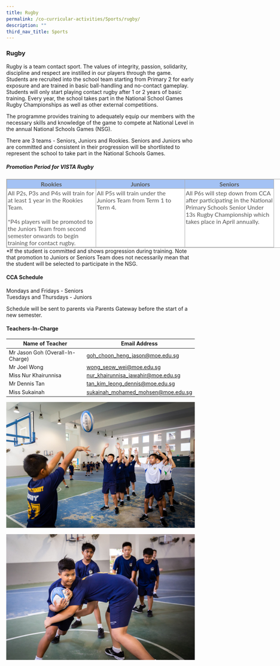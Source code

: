 ```yaml
---
title: Rugby
permalink: /co-curricular-activities/Sports/rugby/
description: ""
third_nav_title: Sports
---
```

### Rugby
Rugby is a team contact sport. The values of integrity, passion, solidarity, discipline and respect are instilled in our players through the game. Students are recruited into the school team starting from Primary 2 for early exposure and are trained in basic ball-handling and no-contact gameplay. Students will only start playing contact rugby after 1 or 2 years of basic training. Every year, the school takes part in the National School Games Rugby Championships as well as other external competitions.

The programme provides training to adequately equip our members with the necessary skills and knowledge of the game to compete at National Level in the annual National Schools Games (NSG).

There are 3 teams - Seniors, Juniors and Rookies. Seniors and Juniors who are committed and consistent in their progression will be shortlisted to represent the school to take part in the National Schools Games.

##### Promotion Period for VISTA Rugby  
<table border="1" width="624" cellspacing="0" cellpadding="0" class="iveo_table ives_tab_simple3" style="margin: 0px; outline: 0px; padding: 0px; border-collapse: collapse; border: 1px solid rgb(170, 170, 170); color: rgb(87, 87, 86); font-family: Lato, sans-serif; font-size: 16px; font-style: normal; font-variant-ligatures: normal; font-variant-caps: normal; font-weight: 400; letter-spacing: normal; orphans: 2; text-align: left; text-transform: none; white-space: normal; widows: 2; word-spacing: 0px; -webkit-text-stroke-width: 0px; background-color: rgb(255, 255, 255); text-decoration-thickness: initial; text-decoration-style: initial; text-decoration-color: initial; width: 910px;"><tbody style="margin: 0px; outline: 0px; padding: 0px;"><tr style="margin: 0px; outline: 0px; padding: 0px; background-color: rgb(164, 194, 244);"><td valign="top" width="208" style="margin: 0px; outline: 0px; padding: 2px; text-align: center; border: 1px solid rgb(170, 170, 170); width: 233px;"><b style="margin: 0px; outline: 0px; padding: 0px;">Rookies</b></td><td valign="top" width="208" style="margin: 0px; outline: 0px; padding: 2px; text-align: center; border: 1px solid rgb(170, 170, 170); width: 233px;"><b style="margin: 0px; outline: 0px; padding: 0px;">Juniors</b></td><td valign="top" width="208" style="margin: 0px; outline: 0px; padding: 2px; text-align: center; border: 1px solid rgb(170, 170, 170); width: 233px;"><b style="margin: 0px; outline: 0px; padding: 0px;">Seniors</b></td></tr><tr style="margin: 0px; outline: 0px; padding: 0px;"><td valign="top" width="208" style="margin: 0px; outline: 0px; padding: 2px; text-align: left; border: 1px solid rgb(170, 170, 170);">All P2s, P3s and P4s will train for at least 1 year in the Rookies Team.<br style="margin: 0px; outline: 0px; padding: 0px;"><br style="margin: 0px; outline: 0px; padding: 0px;">*P4s players will be promoted to the Juniors Team from second semester onwards to begin training for contact rugby.</td><td valign="top" width="208" style="margin: 0px; outline: 0px; padding: 2px; text-align: left; border: 1px solid rgb(170, 170, 170);">All P5s will train under the Juniors Team from Term 1 to Term 4.</td><td valign="top" width="208" style="margin: 0px; outline: 0px; padding: 2px; text-align: left; border: 1px solid rgb(170, 170, 170);">All P6s will step down from CCA after participating in the National Primary Schools Senior Under 13s Rugby Championship which takes place in April annually.</td></tr></tbody></table>
*If the student is committed and shows progression during training. Note that promotion to Juniors or Seniors Team does not necessarily mean that the student will be selected to participate in the NSG.

#### CCA Schedule

Mondays and Fridays - Seniors <br>
Tuesdays and Thursdays - Juniors 

Schedule will be sent to parents via Parents Gateway before the start of a new semester.

#### Teachers-In-Charge

| Name of Teacher | Email Address |
|---|---|
| Mr Jason Goh (Overall-In-Charge) | [goh_choon_heng_jason@moe.edu.sg](goh_choon_heng_jason@moe.edu.sg) |
| Mr Joel Wong | [wong_seow_wei@moe.edu.sg](wong_seow_wei@moe.edu.sg) |
| Miss Nur Khairunnisa | [nur_khairunnisa_jawahir@moe.edu.sg](nur_khairunnisa_jawahir@moe.edu.sg) |
| Mr Dennis Tan | [tan_kim_leong_dennis@moe.edu.sg](tan_kim_leong_dennis@moe.edu.sg) |
| Miss Sukainah | [sukainah_mohamed_mohsen@moe.edu.sg](sukainah_mohamed_mohsen@moe.edu.sg) |  |  |

![](/images/rugby%201.jpg)

![](/images/rugby%202.jpg)